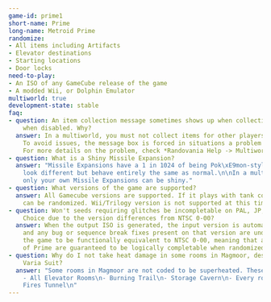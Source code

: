 ```yaml
---
game-id: prime1
short-name: Prime
long-name: Metroid Prime
randomize:
- All items including Artifacts
- Elevator destinations
- Starting locations
- Door locks
need-to-play:
- An ISO of any GameCube release of the game
- A modded Wii, or Dolphin Emulator
multiworld: true
development-state: stable
faq:
- question: An item collection message sometimes shows up when collecting items, even
    when disabled. Why?
  answer: In a multiworld, you must not collect items for other players too quickly.
    To avoid issues, the message box is forced in situations a problem could happen.
    For more details on the problem, check *Randovania Help -> Multiworld*.
- question: What is a Shiny Missile Expansion?
  answer: "Missile Expansions have a 1 in 1024 of being Pok\xE9mon-style shiny: they
    look different but behave entirely the same as normal.\n\nIn a multiworld game,
    only your own Missile Expansions can be shiny."
- question: What versions of the game are supported?
  answer: All Gamecube versions are supported. If it plays with tank controls, it
    can be randomized. Wii/Trilogy version is not supported at this time.
- question: Won't seeds requiring glitches be incompletable on PAL, JP, and Player's
    Choice due to the version differences from NTSC 0-00?
  answer: When the output ISO is generated, the input version is automatically detected,
    and any bug or sequence break fixes present on that version are undone. This reverts
    the game to be functionally equivalent to NTSC 0-00, meaning that all versions
    of Prime are guaranteed to be logically completable when randomized.
- question: Why do I not take heat damage in some rooms in Magmoor, despite not having
    Varia Suit?
  answer: "Some rooms in Magmoor are not coded to be superheated. These include:\n
    - All Elevator Rooms\n- Burning Trail\n- Storage Cavern\n- Every room after Twin
    Fires Tunnel\n"
---
```

